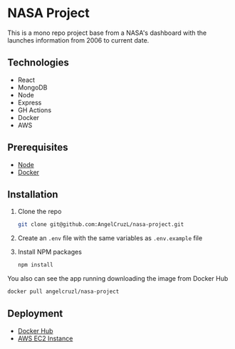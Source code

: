 # NASA Project

This is a mono repo project base from a NASA's dashboard with the launches information from 2006 to current date.

## Technologies

- React
- MongoDB
- Node
- Express
- GH Actions
- Docker
- AWS

## Prerequisites

- [Node](https://nodejs.org/en/)
- [Docker](https://www.docker.com/)

## Installation

1. Clone the repo

    ```sh
    git clone git@github.com:AngelCruzL/nasa-project.git
    ```

2. Create an `.env` file with the same variables as `.env.example` file

3. Install NPM packages

    ```sh
    npm install
    ```

You also can see the app running downloading the image from Docker Hub

```sh
docker pull angelcruzl/nasa-project
```

## Deployment

- [Docker Hub](https://hub.docker.com/repository/docker/angelcruzl/nasa-project)
- [AWS EC2 Instance](http://54.196.139.155:8000)
